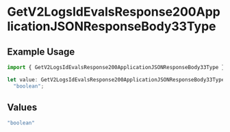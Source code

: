 # GetV2LogsIdEvalsResponse200ApplicationJSONResponseBody33Type

## Example Usage

```typescript
import { GetV2LogsIdEvalsResponse200ApplicationJSONResponseBody33Type } from "orq-poc-typescript-multi-env-version/models/operations";

let value: GetV2LogsIdEvalsResponse200ApplicationJSONResponseBody33Type =
  "boolean";
```

## Values

```typescript
"boolean"
```